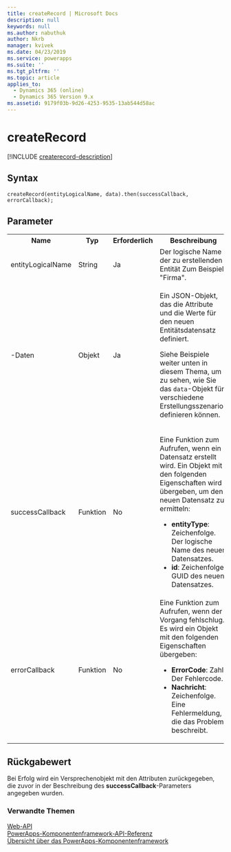 ```yaml
---
title: createRecord | Microsoft Docs
description: null
keywords: null
ms.author: nabuthuk
author: Nkrb
manager: kvivek
ms.date: 04/23/2019
ms.service: powerapps
ms.suite: ''
ms.tgt_pltfrm: ''
ms.topic: article
applies_to:
  - Dynamics 365 (online)
  - Dynamics 365 Version 9.x
ms.assetid: 9179f03b-9d26-4253-9535-13ab544d58ac
---
```


# <a name="createrecord"></a>createRecord

[!INCLUDE [createrecord-description](includes/createrecord-description.md)]

## <a name="syntax"></a>Syntax

`createRecord(entityLogicalName, data).then(successCallback, errorCallback);`

## <a name="parameters"></a>Parameter

<table style="width:100%">
<tr>
<th>Name</th>
<th>Typ</th>
<th>Erforderlich</th>
<th>Beschreibung</th>
</tr>
<tr>
<td>entityLogicalName</td>
<td>String</td>
<td>Ja</td>
<td>Der logische Name der zu erstellenden Entität Zum Beispiel: &quot;Firma&quot;.</td>
</tr>
<tr>
<td>-Daten</td>
<td>Objekt</td>
<td>Ja</td>
<td><p>Ein JSON-Objekt, das die Attribute und die Werte für den neuen Entitätsdatensatz definiert.</p>
<p>Siehe Beispiele weiter unten in diesem Thema, um zu sehen, wie Sie das <code>data</code>-Objekt für verschiedene Erstellungsszenarios definieren können.</td>
</tr>
<tr>
<td>successCallback</td>
<td>Funktion</td>
<td>No</td>
<td><p>Eine Funktion zum Aufrufen, wenn ein Datensatz erstellt wird. Ein Objekt mit den folgenden Eigenschaften wird übergeben, um den neuen Datensatz zu ermitteln:</p>
<ul>
<li><b>entityType</b>: Zeichenfolge. Der logische Name des neuen Datensatzes.</li>
<li><b>id</b>: Zeichenfolge. GUID des neuen Datensatzes.</li>
</ul></td>
</tr>
<tr>
<td>errorCallback</td>
<td>Funktion</td>
<td>No</td>
<td>Eine Funktion zum Aufrufen, wenn der Vorgang fehlschlug. Es wird ein Objekt mit den folgenden Eigenschaften übergeben:
<ul>
<li><b>ErrorCode</b>: Zahl. Der Fehlercode.</li>
<li><b>Nachricht</b>: Zeichenfolge. Eine Fehlermeldung, die das Problem beschreibt.</li>
</ul></td>
</tr>
</table>

## <a name="return-value"></a>Rückgabewert

Bei Erfolg wird ein Versprechenobjekt mit den Attributen zurückgegeben, die zuvor in der Beschreibung des **successCallback**-Parameters angegeben wurden.

### <a name="related-topics"></a>Verwandte Themen

[Web-API](../webapi.md)<br/>
[PowerApps-Komponentenframework-API-Referenz](../../reference/index.md)<br/>
[Übersicht über das PowerApps-Komponentenframework](../../overview.md)